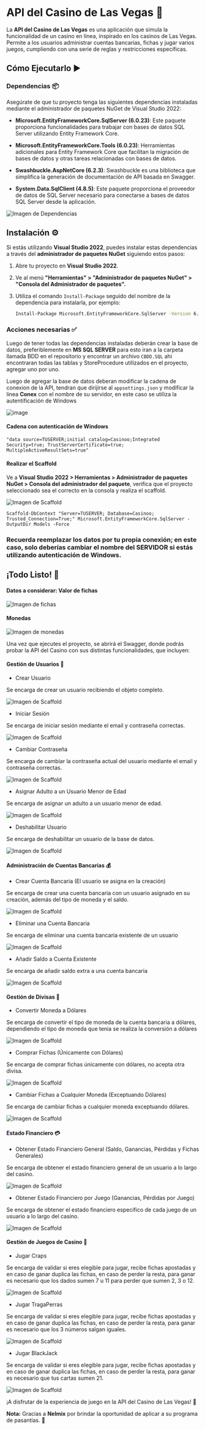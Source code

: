 # API del Casino de Las Vegas 🎰

La **API del Casino de Las Vegas** es una aplicación que simula la funcionalidad de un casino en línea, inspirado en los casinos de Las Vegas. Permite a los usuarios administrar cuentas bancarias, fichas y jugar varios juegos, cumpliendo con una serie de reglas y restricciones específicas.

## Cómo Ejecutarlo ▶️

### Dependencias 📦

Asegúrate de que tu proyecto tenga las siguientes dependencias instaladas mediante el administrador de paquetes NuGet de Visual Studio 2022:

- **Microsoft.EntityFrameworkCore.SqlServer (6.0.23)**: Este paquete proporciona funcionalidades para trabajar con bases de datos SQL Server utilizando Entity Framework Core.

- **Microsoft.EntityFrameworkCore.Tools (6.0.23)**: Herramientas adicionales para Entity Framework Core que facilitan la migración de bases de datos y otras tareas relacionadas con bases de datos.

- **Swashbuckle.AspNetCore (6.2.3)**: Swashbuckle es una biblioteca que simplifica la generación de documentación de API basada en Swagger.

- **System.Data.SqlClient (4.8.5)**: Este paquete proporciona el proveedor de datos de SQL Server necesario para conectarse a bases de datos SQL Server desde la aplicación.

![Imagen de Dependencias](https://media.discordapp.net/attachments/728672417097973834/1166099060269252678/image.png?ex=65494161&is=6536cc61&hm=5f5424f7c3b522723d881cbbe6e40557b15b5c49363166c1c0949ce47b50fe67&=)

## Instalación ⚙️

Si estás utilizando **Visual Studio 2022**, puedes instalar estas dependencias a través del **administrador de paquetes NuGet** siguiendo estos pasos:

1. Abre tu proyecto en **Visual Studio 2022**.

2. Ve al menú **"Herramientas" > "Administrador de paquetes NuGet" > "Consola del Administrador de paquetes".**

3. Utiliza el comando `Install-Package` seguido del nombre de la dependencia para instalarla, por ejemplo:

   ```bash
   Install-Package Microsoft.EntityFrameworkCore.SqlServer -Version 6.0.23

### Acciones necesarias ✅

Luego de tener todas las dependencias instaladas deberán crear la base de datos, preferiblemente en **MS SQL SERVER** para esto iran a la carpeta llamada BDD en el repositorio y encontrar un archivo ```CBDD.SQL``` ahi encontraran todas las tablas y StoreProcedure utilizados en el proyecto, agregar uno por uno.

Luego de agregar la base de datos deberan modificar la cadena de conexion de la API, tendran que dirijirse al ```appsettings.json``` y modificar la linea **Conex** con el nombre de su servidor, en este caso se utiliza la autentificación de Windows 

![image](https://media.discordapp.net/attachments/728672417097973834/1166090487690690630/image.png?ex=65493965&is=6536c465&hm=889ede9a9d23a69323e4be6f0feb5e01012f0f691de169a9b9efb82be72b178f&=)

#### Cadena con autenticación de Windows
```"data source=TUSERVER;initial catalog=Casinoo;Integrated Security=true; TrustServerCertificate=true; MultipleActiveResultSets=true"```

#### Realizar el Scaffold

Ve a **Visual Studio 2022 > Herramientas > Administrador de paquetes NuGet > Consola del administrador del paquete**, verifica que el proyecto seleccionado sea el correcto en la consola y realiza el scaffold.

![Imagen de Scaffold](https://media.discordapp.net/attachments/728672417097973834/1166098600258969792/image.png?ex=654940f3&is=6536cbf3&hm=9b088d83705da9c8ecd089376cba7b0109cde6e2b8c897640f2612e1a162a7ca&=)

```Scaffold-DbContext "Server=TUSERVER; Database=Casinoo; Trusted_Connection=True;" Microsoft.EntityFrameworkCore.SqlServer -OutputDir Models -Force```

### Recuerda reemplazar los datos por tu propia conexión; en este caso, solo deberías cambiar el nombre del SERVIDOR si estás utilizando autenticación de Windows.

## ¡Todo Listo! 🚀

#### Datos a considerar: Valor de fichas

![Imagen de fichas](https://media.discordapp.net/attachments/1166140795611517018/1166141399377395722/7.png?ex=654968cf&is=6536f3cf&hm=4f834725ba5dddcca3e23de4dc0c44b200db0d53b5e47ff1e7f9643358f6059b&=&width=811&height=456)

#### Monedas

![Imagen de monedas](https://media.discordapp.net/attachments/1166140795611517018/1166141413663199423/8.png?ex=654968d2&is=6536f3d2&hm=aecf20263ad95110526a8ff00549573da11a9a4ca0b3771bb28deef7aedd7eb2&=&width=811&height=456)

Una vez que ejecutes el proyecto, se abrirá el Swagger, donde podrás probar la API del Casino con sus distintas funcionalidades, que incluyen:


#### Gestión de Usuarios 👤
- Crear Usuario

Se encarga de crear un usuario recibiendo el objeto completo.

![Imagen de Scaffold](https://media.discordapp.net/attachments/1166140795611517018/1166141291172745286/1.png?ex=654968b5&is=6536f3b5&hm=4b9f1798926d48be224dc0473ebbea4e8dee107d5af4d2b095305f760aa59bbb&=&width=811&height=456)

- Iniciar Sesión

Se encarga de iniciar sesión mediante el email y contraseña correctas.

![Imagen de Scaffold](https://media.discordapp.net/attachments/1166140795611517018/1166141309761900584/2.png?ex=654968ba&is=6536f3ba&hm=921c49de428ca81743e13b81f07aed0efa828ab43d0ed6dc901a6f3db40613b7&=&width=811&height=456)

- Cambiar Contraseña

Se encarga de cambiar la contraseña actual del usuario mediante el email y contraseña correctas.

![Imagen de Scaffold](https://media.discordapp.net/attachments/1166140795611517018/1166141326656540835/3.png?ex=654968be&is=6536f3be&hm=4cc8d943e625cae3998817bb3c61d1ec1804f55695bee002acc49274299339ab&=&width=811&height=456)

- Asignar Adulto a un Usuario Menor de Edad

Se encarga de asignar un adulto a un usuario menor de edad.

![Imagen de Scaffold](https://media.discordapp.net/attachments/1166140795611517018/1166141353407827968/4.png?ex=654968c4&is=6536f3c4&hm=461daee9350bd09e00fa87bb171a196ff3f2dde5836b30e236152006de8bab0b&=&width=811&height=456)

- Deshabilitar Usuario

Se encarga de deshabilitar un usuario de la base de datos.

![Imagen de Scaffold](https://media.discordapp.net/attachments/1166140795611517018/1166141371111972924/5.png?ex=654968c8&is=6536f3c8&hm=778e0641f55e3784e0f9989e17fd653071b19bc560ad57ce6b859aadd6f6059a&=&width=811&height=456)

#### Administración de Cuentas Bancarias 💰

- Crear Cuenta Bancaria (El usuario se asigna en la creación)

Se encarga de crear una cuenta bancaria con un usuario asignado en su creación, además del tipo de moneda y el saldo.

![Imagen de Scaffold](https://media.discordapp.net/attachments/1166140795611517018/1166141385095782458/6.png?ex=654968cc&is=6536f3cc&hm=737a1da52b770f44bd2587a05ad46e0e153b00af945f516232bbc5faf08fb400&=&width=811&height=456)

- Eliminar una Cuenta Bancaria

Se encarga de eliminar una cuenta bancaria existente de un usuario

![Imagen de Scaffold](https://media.discordapp.net/attachments/1166140795611517018/1166141427823149096/9.png?ex=654968d6&is=6536f3d6&hm=3d926a22f5e683270c1a09d1d2a0c3326ad8b2b742491b1baafc3b206531a117&=&width=811&height=456)

- Añadir Saldo a Cuenta Existente

Se encarga de añadir saldo extra a una cuenta bancaria

![Imagen de Scaffold](https://media.discordapp.net/attachments/1166140795611517018/1166141446701715568/10.png?ex=654968da&is=6536f3da&hm=a1c727755d3ef4e678fb5caddf07e3a0c33e13b6d507ef1130775d86c24a19e8&=&width=811&height=456)

#### Gestión de Divisas 💱
- Convertir Moneda a Dólares

Se encarga de convertir el tipo de moneda de la cuenta bancaria a dólares, dependiendo el tipo de moneda que tenia se realiza la conversión a dólares

![Imagen de Scaffold](https://media.discordapp.net/attachments/1166140795611517018/1166141453496496218/11.png?ex=654968dc&is=6536f3dc&hm=61b4cf50385146eb50e068e2ac2ce49b1b2dd133716475e9b31c6b6980fc19de&=&width=811&height=456)

- Comprar Fichas (Únicamente con Dólares)

Se encarga de comprar fichas únicamente con dólares, no acepta otra divisa.

![Imagen de Scaffold](https://media.discordapp.net/attachments/1166140795611517018/1166141478490345542/12.png?ex=654968e2&is=6536f3e2&hm=68c4c29a3f006e262c6ce41aea6cff92997c267bb75cbe4f408e4a898a06d398&=&width=811&height=456)

- Cambiar Fichas a Cualquier Moneda (Exceptuando Dólares)

Se encarga de cambiar fichas a cualquier moneda exceptuando dólares.

![Imagen de Scaffold](https://media.discordapp.net/attachments/1166140795611517018/1166141516624961556/13.png?ex=654968eb&is=6536f3eb&hm=f46386238786ec72a15ef334604ada582424936ccb160695e7c3eaa33eeb81f1&=&width=811&height=456)

#### Estado Financiero 💳
- Obtener Estado Financiero General (Saldo, Ganancias, Pérdidas y Fichas Generales)

Se encarga de obtener el estado financiero general de un usuario a lo largo del casino.

![Imagen de Scaffold](https://media.discordapp.net/attachments/1166140795611517018/1166141530600390727/14.png?ex=654968ee&is=6536f3ee&hm=cf0be5ce790c3749fbbcb2e27bf62f2844168f95cfbfb2e2b654ffe30f84822a&=&width=811&height=456)

- Obtener Estado Financiero por Juego (Ganancias, Pérdidas por Juego)

Se encarga de obtener el estado financiero especifico de cada juego de un usuario a lo largo del casino.

![Imagen de Scaffold](https://media.discordapp.net/attachments/1166140795611517018/1166141543653068850/15.png?ex=654968f1&is=6536f3f1&hm=90a19fa27edb744b7b83ef9ec1905d7dd221a514ce744e036127a7a7e558d511&=&width=811&height=456)

#### Gestión de Juegos de Casino 🎲
- Jugar Craps

Se encarga de validar si eres elegible para jugar, recibe fichas apostadas y en caso de ganar duplica las fichas, en caso de perder la resta, para ganar es necesario que los dados sumen 7 u 11 para perder que sumen 2, 3 o 12.

![Imagen de Scaffold](https://media.discordapp.net/attachments/1166140795611517018/1166141558354083850/16.png?ex=654968f5&is=6536f3f5&hm=832cc2b166f3afada1f67de60c4a409e5483d5c09c7a3469670cf220350f1453&=&width=811&height=456)

- Jugar TragaPerras

Se encarga de validar si eres elegible para jugar, recibe fichas apostadas y en caso de ganar duplica las fichas, en caso de perder la resta, para ganar es necesario que los 3 números salgan iguales.

![Imagen de Scaffold](https://media.discordapp.net/attachments/1166140795611517018/1166141572220473455/17.png?ex=654968f8&is=6536f3f8&hm=c034d947a4cdf7426b165bc4bbac37100a02d12f35cd02462acf4db341be504b&=&width=811&height=456)

- Jugar BlackJack

Se encarga de validar si eres elegible para jugar, recibe fichas apostadas y en caso de ganar duplica las fichas, en caso de perder la resta, para ganar es necesario que tus cartas sumen 21.

![Imagen de Scaffold](https://cdn.discordapp.com/attachments/1166140795611517018/1166141586116202547/18.png?ex=654968fb&is=6536f3fb&hm=ede1ab2178925ab6daaf4ebf0b4e5c4a9c77d085cda5b06f58ae99cb24dc9635&)

¡A disfrutar de la experiencia de juego en la API del Casino de Las Vegas! 🎉

**Nota:** Gracias a **Nelmix** por brindar la oportunidad de aplicar a su programa de pasantías. 👏
